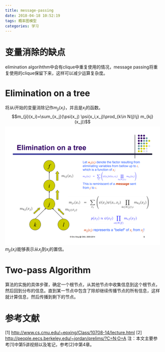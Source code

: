 ```yaml
---
title: message-passing
date: 2018-04-18 10:52:19
tags: 概率图模型
categories: 学习
---
```

# 变量消除的缺点
elimination algorihthm中会有clique中重复使用的情况，message passing将重复使用的clique保留下来，这样可以减少运算复杂度。

# Elimination on a tree
将从i开始的变量消除记作$m_{ji}(x_i)$，并且是$x_i$的函数。
$$m_{ji}(x_i)=\sum_{x_j}(\psi(x_j) \psi(x_i,x_j)\prod_{k\in N(j)\j} m_{kj}(x_j))$$
![](https://raw.githubusercontent.com/hjyai94/Blog/master/source/uploads/elimination%20on%20a%20tree.png)
$m_{ji}(x_i)$能够表示从$x_j$到$x_i$的置信。

# Two-pass Algorithm
算法的实施的具体步骤，确定一个根节点，从其他节点中收集信息到这个根节点，然后回到分布的信息。直到某一节点中包含了除却继续传播节点的所有信息，这样就计算信息，然后传播到剩下的节点。


# 参考文献
[1] http://www.cs.cmu.edu/~epxing/Class/10708-14/lecture.html
[2] http://people.eecs.berkeley.edu/~jordan/prelims/?C=N;O=A
注：本文主要参考[1]中第5讲视频以及笔记，参考[2]中第4章。
